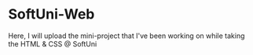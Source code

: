 # SoftUni-Web
Here, I will upload the mini-project that I've been working on while taking the HTML & CSS @ SoftUni